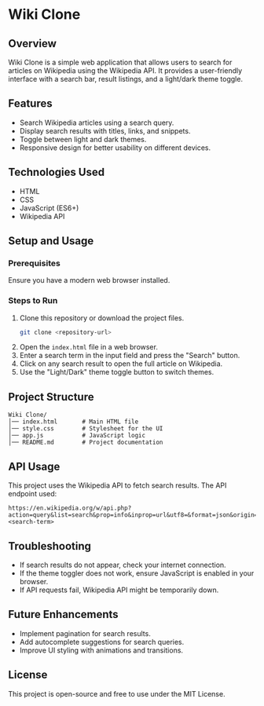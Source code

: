 # Wiki Clone

## Overview
Wiki Clone is a simple web application that allows users to search for articles on Wikipedia using the Wikipedia API. It provides a user-friendly interface with a search bar, result listings, and a light/dark theme toggle.

## Features
- Search Wikipedia articles using a search query.
- Display search results with titles, links, and snippets.
- Toggle between light and dark themes.
- Responsive design for better usability on different devices.

## Technologies Used
- HTML
- CSS
- JavaScript (ES6+)
- Wikipedia API

## Setup and Usage

### Prerequisites
Ensure you have a modern web browser installed.

### Steps to Run
1. Clone this repository or download the project files.
   ```bash
   git clone <repository-url>
   ```
2. Open the `index.html` file in a web browser.
3. Enter a search term in the input field and press the "Search" button.
4. Click on any search result to open the full article on Wikipedia.
5. Use the "Light/Dark" theme toggle button to switch themes.

## Project Structure
```
Wiki Clone/
│── index.html       # Main HTML file
│── style.css        # Stylesheet for the UI
│── app.js           # JavaScript logic
│── README.md        # Project documentation
```

## API Usage
This project uses the Wikipedia API to fetch search results. The API endpoint used:
```
https://en.wikipedia.org/w/api.php?action=query&list=search&prop=info&inprop=url&utf8=&format=json&origin=*&srlimit=10&srsearch=<search-term>
```

## Troubleshooting
- If search results do not appear, check your internet connection.
- If the theme toggler does not work, ensure JavaScript is enabled in your browser.
- If API requests fail, Wikipedia API might be temporarily down.

## Future Enhancements
- Implement pagination for search results.
- Add autocomplete suggestions for search queries.
- Improve UI styling with animations and transitions.

## License
This project is open-source and free to use under the MIT License.
